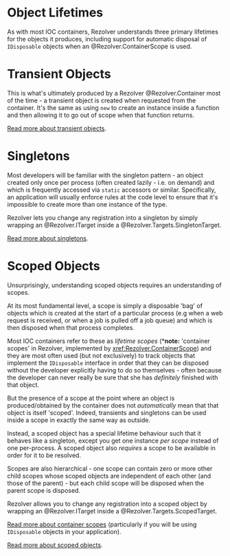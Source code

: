 ﻿# Object Lifetimes

As with most IOC containers, Rezolver understands three primary lifetimes for the objects it produces, including 
support for automatic disposal of `IDisposable` objects when an @Rezolver.ContainerScope is used.

# Transient Objects

This is what's ultimately produced by a Rezolver @Rezolver.Container most of the time - a transient object is created when
requested from the container.  It's the same as using `new` to create an instance inside a function and then allowing 
it to go out of scope when that function returns.

[Read more about transient objects](transient.md).

# Singletons

Most developers will be familiar with the singleton pattern - an object created only once per process (often created lazily - i.e. on
demand) and which is frequently accessed via `static` accessors or similar.  Specifically, an application will usually enforce
rules at the code level to ensure that it's impossible to create more than one instance of the type.

Rezolver lets you change any registration into a singleton by simply wrapping an @Rezolver.ITarget inside a @Rezolver.Targets.SingletonTarget.

[Read more about singletons](singleton.md).

# Scoped Objects

Unsurprisingly, understanding scoped objects requires an understanding of scopes.

At its most fundamental level, a scope is simply a disposable 'bag' of objects which is created at the start of a particular process 
(e.g when a web request is received, or when a job is pulled off a job queue) and which is then disposed when that process completes.

Most IOC containers refer to these as *lifetime scopes* (*__note:__ 'container scopes' in Rezolver, implemented by <xref:Rezolver.ContainerScope>) 
and they are most often used (but not exclusively) to track objects that implement the `IDisposable` interface in order that they can be 
disposed without the developer explicitly having to do so themselves - often because the developer can never really be sure that she has 
*definitely* finished with that object.

But the presence of a scope at the point where an object is produced/obtained by the container does not *automatically* mean that that object 
is itself 'scoped'.  Indeed, transients and singletons can be used inside a scope in exactly the same way as outside.

Instead, a scoped object has a special lifetime behaviour such that it behaves like a singleton, except you get one instance 
*per scope* instead of one per-process.  A scoped object also *requires* a scope to be available in order for it to be resolved.

Scopes are also hierarchical - one scope can contain zero or more other child scopes whose scoped objects are independent of each other 
(and those of the parent) - but each child scope will be disposed when the parent scope is disposed.

Rezolver allows you to change any registration into a scoped object by wrapping an @Rezolver.ITarget inside a @Rezolver.Targets.ScopedTarget.

[Read more about container scopes](container-scopes.md) (particularly if you will be using `IDisposable` objects in your application).

[Read more about scoped objects](scoped.md).

